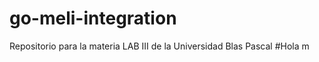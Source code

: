 # go-meli-integration
Repositorio para la materia LAB III de la Universidad Blas Pascal
#Hola m
<!--stackedit_data:
eyJoaXN0b3J5IjpbMjU5ODc1MDA3XX0=
-->